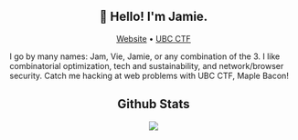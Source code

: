 <h2 align="center">👋 Hello! I'm Jamie.</h1>

<p align="center">
  <a href="https://jamvie.net/">Website</a> •
  <a href="https://ubcctf.github.io/">UBC CTF</a>
</p>

I go by many names: Jam, Vie, Jamie, or any combination of the 3. I like combinatorial optimization, tech and sustainability, and network/browser security. Catch me hacking at web problems with UBC CTF, Maple Bacon! 

<!--
**jamiepoli/jamiepoli** is a ✨ _special_ ✨ repository because its `README.md` (this file) appears on your GitHub profile.

Here are some ideas to get you started:

- 🔭 I’m currently working on ...
- 🌱 I’m currently learning ...
- 👯 I’m looking to collaborate on ...
- 🤔 I’m looking for help with ...
- 💬 Ask me about ...
- 📫 How to reach me: ...
- 😄 Pronouns: ...
- ⚡ Fun fact: ...
-->


<h2 align="center">Github Stats</h1>


<p align="center">
  <a href="https://github.com/anuraghazra/github-readme-stats">
    <img align="center" src="https://github-readme-stats.vercel.app/api?username=jamiepoli&theme=tokyonight&show_icons=true)](https://github.com/anuraghazra/github-readme-stats" />
  </a>
</p>

